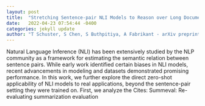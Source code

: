```yaml
---
layout: post
title:  "Stretching Sentence-pair NLI Models to Reason over Long Documents and Clusters"
date:   2022-04-23 07:54:44 -0400
categories: jekyll update
author: "T Schuster, S Chen, S Buthpitiya, A Fabrikant - arXiv preprint arXiv , 2022"
---
```

Natural Language Inference (NLI) has been extensively studied by the NLP community as a framework for estimating the semantic relation between sentence pairs. While early work identified certain biases in NLI models, recent advancements in modeling and datasets demonstrated promising performance. In this work, we further explore the direct zero-shot applicability of NLI models to real applications, beyond the sentence-pair setting they were trained on. First, we analyze the Cites: Summeval: Re-evaluating summarization evaluation